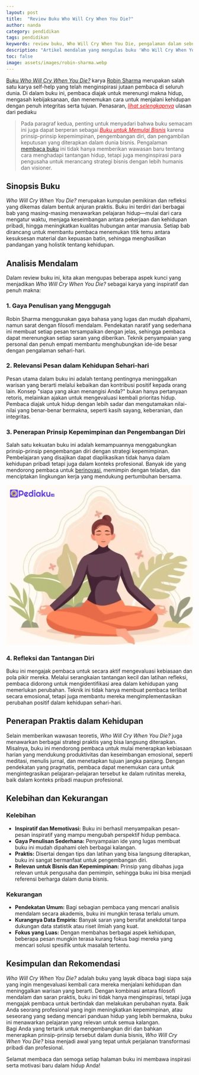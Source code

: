 ```yaml
---
layout: post
title:  "Review Buku Who Will Cry When You Die?"
author: nanda
category: pendidikan
tags: pendidikan
keywords: review buku, Who Will Cry When You Die, pengalaman dalam sebuah buku, buku untuk memulai bisnis, Robin Sharma, self-help, pengembangan diri, buku inspiratif
description: "Artikel mendalam yang mengulas buku 'Who Will Cry When You Die?' karya Robin Sharma, menyajikan sinopsis, analisis, dan pengalaman inspiratif yang dapat dijadikan referensi untuk pengembangan diri"
toc: false
image: assets/images/robin-sharma.webp
---
```


[Buku *Who Will Cry When You Die?*](https://pediaku.id/buku-who-will-cry-when-your-die/) karya [Robin Sharma](https://pediaku.id/siapa-robin-sharma/) merupakan salah satu karya self-help yang telah menginspirasi jutaan pembaca di seluruh dunia. Di dalam buku ini, pembaca diajak untuk merenungi makna hidup, mengasah kebijaksanaan, dan menemukan cara untuk menjalani kehidupan dengan penuh integritas serta tujuan. Penasaran, <i><a href="https://www.20thcenturydirect.com/" style="color: red" >lihat selengkapnya</a></i> ulasan dari pediaku 

>Pada paragraf kedua, penting untuk menyadari bahwa buku semacam ini juga dapat berperan sebagai <i><a href="https://www.20thcenturydirect.com/2025/02/02/5-buku-yang-harus-dibaca-sebelum-memulai-bisnis-sendiri/" style="color: red">Buku untuk Memulai Bisnis</a></i> karena prinsip-prinsip kepemimpinan, pengembangan diri, dan pengambilan keputusan yang diterapkan dalam dunia bisnis. Pengalaman [membaca buku](https://pediaku.id/alasan-orang-indonesia-malas-membaca/) ini tidak hanya memberikan wawasan baru tentang cara menghadapi tantangan hidup, tetapi juga menginspirasi para pengusaha untuk merancang strategi bisnis dengan lebih humanis dan visioner.

## Sinopsis Buku

*Who Will Cry When You Die?* merupakan kumpulan pemikiran dan refleksi yang dikemas dalam bentuk anjuran praktis. Buku ini terdiri dari berbagai bab yang masing-masing menawarkan pelajaran hidup—mulai dari cara mengatur waktu, menjaga keseimbangan antara pekerjaan dan kehidupan pribadi, hingga meningkatkan kualitas hubungan antar manusia. Setiap bab dirancang untuk membantu pembaca menemukan titik temu antara kesuksesan material dan kepuasan batin, sehingga menghasilkan pandangan yang holistik tentang kehidupan.

## Analisis Mendalam

Dalam review buku ini, kita akan mengupas beberapa aspek kunci yang menjadikan *Who Will Cry When You Die?* sebagai karya yang inspiratif dan penuh makna:

### 1. Gaya Penulisan yang Menggugah

Robin Sharma menggunakan gaya bahasa yang lugas dan mudah dipahami, namun sarat dengan filosofi mendalam. Pendekatan naratif yang sederhana ini membuat setiap pesan tersampaikan dengan jelas, sehingga pembaca dapat merenungkan setiap saran yang diberikan. Teknik penyampaian yang personal dan penuh empati membantu menghubungkan ide-ide besar dengan pengalaman sehari-hari.

### 2. Relevansi Pesan dalam Kehidupan Sehari-hari

Pesan utama dalam buku ini adalah tentang pentingnya meninggalkan warisan yang berarti melalui kebaikan dan kontribusi positif kepada orang lain. Konsep "siapa yang akan menangisi Anda?" bukan hanya pertanyaan retoris, melainkan ajakan untuk mengevaluasi kembali prioritas hidup. Pembaca diajak untuk hidup dengan lebih sadar dan mengutamakan nilai-nilai yang benar-benar bermakna, seperti kasih sayang, keberanian, dan integritas.

### 3. Penerapan Prinsip Kepemimpinan dan Pengembangan Diri

Salah satu kekuatan buku ini adalah kemampuannya menggabungkan prinsip-prinsip pengembangan diri dengan strategi kepemimpinan. Pembelajaran yang disajikan dapat diaplikasikan tidak hanya dalam kehidupan pribadi tetapi juga dalam konteks profesional. Banyak ide yang mendorong pembaca untuk [berinovasi](https://pediaku.id/inovasi-teknologi-daihatsu/), memimpin dengan teladan, dan menciptakan lingkungan kerja yang mendukung pertumbuhan bersama.

![refleksi diri](/assets/images/refleksi.webp)
### 4. Refleksi dan Tantangan Diri

Buku ini mengajak pembaca untuk secara aktif mengevaluasi kebiasaan dan pola pikir mereka. Melalui serangkaian tantangan kecil dan latihan refleksi, pembaca didorong untuk mengidentifikasi area dalam kehidupan yang memerlukan perubahan. Teknik ini tidak hanya membuat pembaca terlibat secara emosional, tetapi juga membantu mereka mengimplementasikan perubahan positif dalam kehidupan sehari-hari.

## Penerapan Praktis dalam Kehidupan

Selain memberikan wawasan teoretis, *Who Will Cry When You Die?* juga menawarkan berbagai strategi praktis yang bisa langsung diterapkan. Misalnya, buku ini mendorong pembaca untuk mulai menerapkan kebiasaan harian yang mendukung produktivitas dan keseimbangan emosional, seperti meditasi, menulis jurnal, dan menetapkan tujuan jangka panjang. Dengan pendekatan yang pragmatis, pembaca dapat menemukan cara untuk mengintegrasikan pelajaran-pelajaran tersebut ke dalam rutinitas mereka, baik dalam konteks pribadi maupun profesional.

## Kelebihan dan Kekurangan

### Kelebihan
- **Inspiratif dan Memotivasi:** Buku ini berhasil menyampaikan pesan-pesan inspiratif yang mampu mengubah perspektif hidup pembaca.
- **Gaya Penulisan Sederhana:** Penyampaian ide yang lugas membuat buku ini mudah dipahami oleh berbagai kalangan.
- **Praktis:** Disertai dengan tips dan latihan yang bisa langsung diterapkan, buku ini sangat bermanfaat untuk pengembangan diri.
- **Relevan untuk Bisnis dan Kepemimpinan:** Prinsip yang dibahas juga relevan untuk pengusaha dan pemimpin, sehingga buku ini bisa menjadi referensi berharga dalam dunia bisnis.

### Kekurangan
- **Pendekatan Umum:** Bagi sebagian pembaca yang mencari analisis mendalam secara akademis, buku ini mungkin terasa terlalu umum.
- **Kurangnya Data Empiris:** Banyak saran yang bersifat anekdotal tanpa dukungan data statistik atau riset ilmiah yang kuat.
- **Fokus yang Luas:** Dengan membahas berbagai aspek kehidupan, beberapa pesan mungkin terasa kurang fokus bagi mereka yang mencari solusi spesifik untuk masalah tertentu.

## Kesimpulan dan Rekomendasi

*Who Will Cry When You Die?* adalah buku yang layak dibaca bagi siapa saja yang ingin mengevaluasi kembali cara mereka menjalani kehidupan dan meninggalkan warisan yang berarti. Dengan kombinasi antara filosofi mendalam dan saran praktis, buku ini tidak hanya menginspirasi, tetapi juga mengajak pembaca untuk bertindak dan melakukan perubahan nyata. Baik Anda seorang profesional yang ingin meningkatkan kepemimpinan, atau seseorang yang sedang mencari panduan hidup yang lebih bermakna, buku ini menawarkan pelajaran yang relevan untuk semua kalangan.  
Bagi Anda yang tertarik untuk mengembangkan diri dan bahkan menerapkan prinsip-prinsip tersebut dalam dunia bisnis, *Who Will Cry When You Die?* bisa menjadi awal yang tepat untuk perjalanan transformasi pribadi dan profesional.

Selamat membaca dan semoga setiap halaman buku ini membawa inspirasi serta motivasi baru dalam hidup Anda!